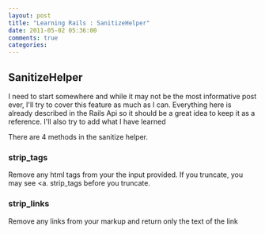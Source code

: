 ```yaml
---
layout: post
title: "Learning Rails : SanitizeHelper"
date: 2011-05-02 05:36:00
comments: true
categories: 
---
```


<h2>SanitizeHelper&nbsp;</h2>
<p>I need to start somewhere and while it may not be the most informative post ever, I'll try to cover this feature as much as I can. Everything here is already described in the Rails Api so it should be a great idea to keep it as a reference. I'll also try to add what I have learned&nbsp;</p>
<p>There are 4 methods in the sanitize helper.</p>
<h3>strip_tags</h3>
<p>Remove any html tags from your the input provided. If you truncate, you may see &lt;a. strip_tags before you truncate.</p>
<h3>strip_links</h3>
<p>Remove any links from your markup and return only the text of the link</p>
